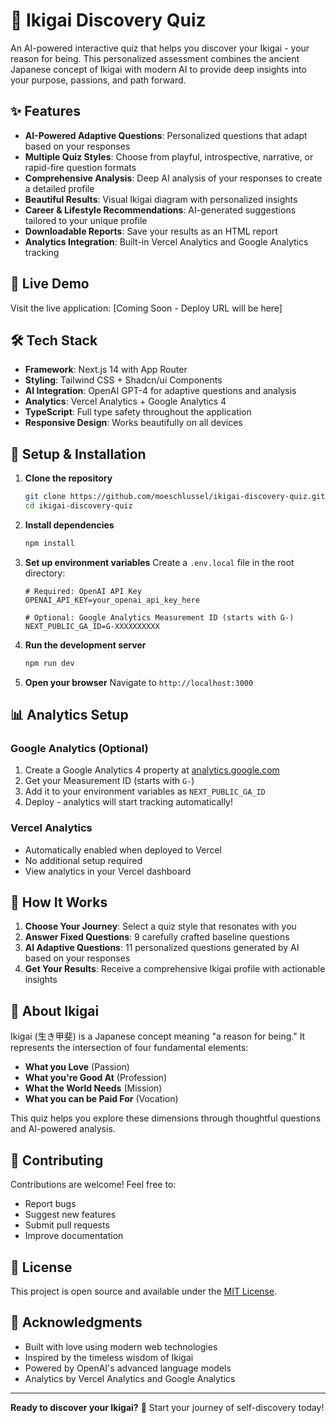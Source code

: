 # 🌸 Ikigai Discovery Quiz

An AI-powered interactive quiz that helps you discover your Ikigai - your reason for being. This personalized assessment combines the ancient Japanese concept of Ikigai with modern AI to provide deep insights into your purpose, passions, and path forward.

## ✨ Features

- **AI-Powered Adaptive Questions**: Personalized questions that adapt based on your responses
- **Multiple Quiz Styles**: Choose from playful, introspective, narrative, or rapid-fire question formats
- **Comprehensive Analysis**: Deep AI analysis of your responses to create a detailed profile
- **Beautiful Results**: Visual Ikigai diagram with personalized insights
- **Career & Lifestyle Recommendations**: AI-generated suggestions tailored to your unique profile
- **Downloadable Reports**: Save your results as an HTML report
- **Analytics Integration**: Built-in Vercel Analytics and Google Analytics tracking

## 🚀 Live Demo

Visit the live application: [Coming Soon - Deploy URL will be here]

## 🛠️ Tech Stack

- **Framework**: Next.js 14 with App Router
- **Styling**: Tailwind CSS + Shadcn/ui Components
- **AI Integration**: OpenAI GPT-4 for adaptive questions and analysis
- **Analytics**: Vercel Analytics + Google Analytics 4
- **TypeScript**: Full type safety throughout the application
- **Responsive Design**: Works beautifully on all devices

## 🔧 Setup & Installation

1. **Clone the repository**
   ```bash
   git clone https://github.com/moeschlussel/ikigai-discovery-quiz.git
   cd ikigai-discovery-quiz
   ```

2. **Install dependencies**
   ```bash
   npm install
   ```

3. **Set up environment variables**
   Create a `.env.local` file in the root directory:
   ```env
   # Required: OpenAI API Key
   OPENAI_API_KEY=your_openai_api_key_here
   
   # Optional: Google Analytics Measurement ID (starts with G-)
   NEXT_PUBLIC_GA_ID=G-XXXXXXXXXX
   ```

4. **Run the development server**
   ```bash
   npm run dev
   ```

5. **Open your browser**
   Navigate to `http://localhost:3000`

## 📊 Analytics Setup

### Google Analytics (Optional)
1. Create a Google Analytics 4 property at [analytics.google.com](https://analytics.google.com)
2. Get your Measurement ID (starts with `G-`)
3. Add it to your environment variables as `NEXT_PUBLIC_GA_ID`
4. Deploy - analytics will start tracking automatically!

### Vercel Analytics
- Automatically enabled when deployed to Vercel
- No additional setup required
- View analytics in your Vercel dashboard

## 🌟 How It Works

1. **Choose Your Journey**: Select a quiz style that resonates with you
2. **Answer Fixed Questions**: 9 carefully crafted baseline questions
3. **AI Adaptive Questions**: 11 personalized questions generated by AI based on your responses
4. **Get Your Results**: Receive a comprehensive Ikigai profile with actionable insights

## 🎯 About Ikigai

Ikigai (生き甲斐) is a Japanese concept meaning "a reason for being." It represents the intersection of four fundamental elements:

- **What you Love** (Passion)
- **What you're Good At** (Profession) 
- **What the World Needs** (Mission)
- **What you can be Paid For** (Vocation)

This quiz helps you explore these dimensions through thoughtful questions and AI-powered analysis.

## 🤝 Contributing

Contributions are welcome! Feel free to:

- Report bugs
- Suggest new features
- Submit pull requests
- Improve documentation

## 📄 License

This project is open source and available under the [MIT License](LICENSE).

## 🙏 Acknowledgments

- Built with love using modern web technologies
- Inspired by the timeless wisdom of Ikigai
- Powered by OpenAI's advanced language models
- Analytics by Vercel Analytics and Google Analytics

---

**Ready to discover your Ikigai?** 🌸 Start your journey of self-discovery today! 